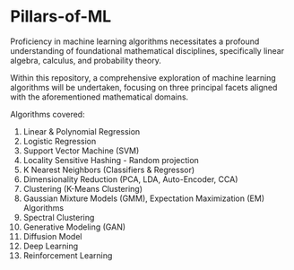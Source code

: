 # Pillars-of-ML

Proficiency in machine learning algorithms necessitates a profound understanding of foundational mathematical disciplines, specifically linear algebra, calculus, and probability theory.

Within this repository, a comprehensive exploration of machine learning algorithms will be undertaken, focusing on three principal facets aligned with the aforementioned mathematical domains.

Algorithms covered:
1. Linear & Polynomial Regression 
2. Logistic Regression
3. Support Vector Machine (SVM)
4. Locality Sensitive Hashing - Random projection
5. K Nearest Neighbors (Classifiers & Regressor)
6. Dimensionality Reduction (PCA, LDA, Auto-Encoder, CCA)
7. Clustering (K-Means Clustering)
8. Gaussian Mixture Models (GMM), Expectation Maximization (EM) Algorithms
9. Spectral Clustering
10. Generative Modeling (GAN)
11. Diffusion Model
12. Deep Learning
13. Reinforcement Learning
